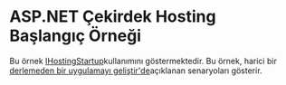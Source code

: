 # <a name="aspnet-core-hosting-startup-sample"></a>ASP.NET Çekirdek Hosting Başlangıç Örneği

Bu örnek [IHostingStartup](https://docs.microsoft.com/dotnet/api/microsoft.aspnetcore.hosting.ihostingstartup)kullanımını göstermektedir. Bu örnek, harici bir [derlemeden bir uygulamayı geliştir'de](https://docs.microsoft.com/aspnet/core/fundamentals/host/platform-specific-configuration)açıklanan senaryoları gösterir.
